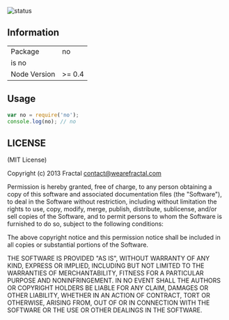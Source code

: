 ![status](https://secure.travis-ci.org/wearefractal/no.png?branch=master)

## Information

<table>
<tr> 
<td>Package</td><td>no</td>
</tr>
<tr>
<td>is no</td>
</tr>
<tr>
<td>Node Version</td>
<td>>= 0.4</td>
</tr>
</table>

## Usage

```javascript
var no = require('no');
console.log(no); // no
```

## LICENSE

(MIT License)

Copyright (c) 2013 Fractal <contact@wearefractal.com>

Permission is hereby granted, free of charge, to any person obtaining
a copy of this software and associated documentation files (the
"Software"), to deal in the Software without restriction, including
without limitation the rights to use, copy, modify, merge, publish,
distribute, sublicense, and/or sell copies of the Software, and to
permit persons to whom the Software is furnished to do so, subject to
the following conditions:

The above copyright notice and this permission notice shall be
included in all copies or substantial portions of the Software.

THE SOFTWARE IS PROVIDED "AS IS", WITHOUT WARRANTY OF ANY KIND,
EXPRESS OR IMPLIED, INCLUDING BUT NOT LIMITED TO THE WARRANTIES OF
MERCHANTABILITY, FITNESS FOR A PARTICULAR PURPOSE AND
NONINFRINGEMENT. IN NO EVENT SHALL THE AUTHORS OR COPYRIGHT HOLDERS BE
LIABLE FOR ANY CLAIM, DAMAGES OR OTHER LIABILITY, WHETHER IN AN ACTION
OF CONTRACT, TORT OR OTHERWISE, ARISING FROM, OUT OF OR IN CONNECTION
WITH THE SOFTWARE OR THE USE OR OTHER DEALINGS IN THE SOFTWARE.
